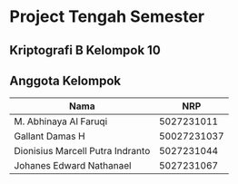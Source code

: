 # Project Tengah Semester
## Kriptografi B Kelompok 10

## Anggota Kelompok
|Nama|NRP|
|-|-|
|M. Abhinaya Al Faruqi|5027231011|
|Gallant Damas H|50027231037|
|Dionisius Marcell Putra Indranto|5027231044|
|Johanes Edward Nathanael|5027231067|
